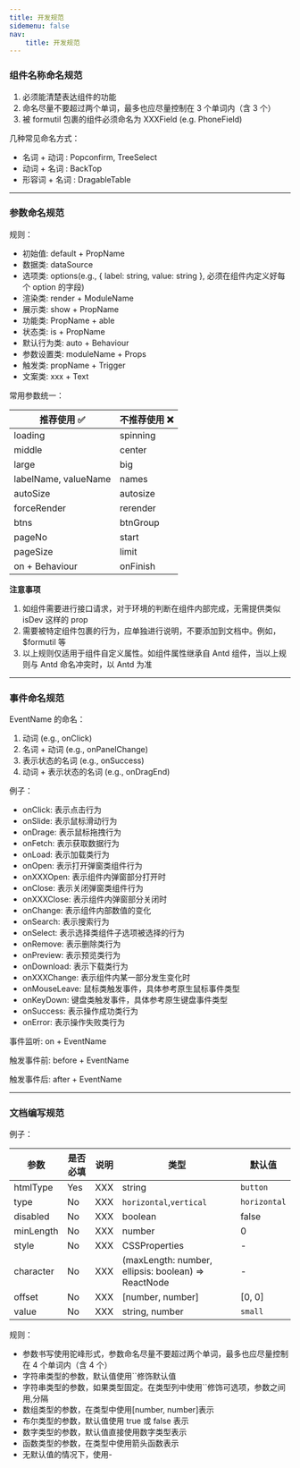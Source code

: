 ```yaml
---
title: 开发规范
sidemenu: false
nav:
    title: 开发规范
---
```


### 组件名称命名规范

1. 必须能清楚表达组件的功能
2. 命名尽量不要超过两个单词，最多也应尽量控制在 3 个单词内（含 3 个）
3. 被 formutil 包裹的组件必须命名为 XXXField (e.g. PhoneField)

几种常见命名方式：

-   名词 + 动词 : Popconfirm, TreeSelect
-   动词 + 名词 : BackTop
-   形容词 + 名词 : DragableTable

---

### 参数命名规范

规则：

-   初始值: default + PropName
-   数据类: dataSource
-   选项类: options(e.g., { label: string, value: string }, 必须在组件内定义好每个 option 的字段)
-   渲染类: render + ModuleName
-   展示类: show + PropName
-   功能类: PropName + able
-   状态类: is + PropName
-   默认行为类: auto + Behaviour
-   参数设置类: moduleName + Props
-   触发类: propName + Trigger
-   文案类: xxx + Text

常用参数统一：

| 推荐使用 ✅          | 不推荐使用 ❌ |
| -------------------- | ------------- |
| loading              | spinning      |
| middle               | center        |
| large                | big           |
| labelName, valueName | names         |
| autoSize             | autosize      |
| forceRender          | rerender      |
| btns                 | btnGroup      |
| pageNo               | start         |
| pageSize             | limit         |
| on + Behaviour       | onFinish      |

**注意事项**

1. 如组件需要进行接口请求，对于环境的判断在组件内部完成，无需提供类似 isDev 这样的 prop
2. 需要被特定组件包裹的行为，应单独进行说明，不要添加到文档中。例如，\$formutil 等
3. 以上规则仅适用于组件自定义属性。如组件属性继承自 Antd 组件，当以上规则与 Antd 命名冲突时，以 Antd 为准

---

### 事件命名规范

EventName 的命名：

1. 动词 (e.g., onClick)
2. 名词 + 动词 (e.g., onPanelChange)
3. 表示状态的名词 (e.g., onSuccess)
4. 动词 + 表示状态的名词 (e.g., onDragEnd)

例子：

-   onClick: 表示点击行为
-   onSlide: 表示鼠标滑动行为
-   onDrage: 表示鼠标拖拽行为
-   onFetch: 表示获取数据行为
-   onLoad: 表示加载类行为
-   onOpen: 表示打开弹窗类组件行为
-   onXXXOpen: 表示组件内弹窗部分打开时
-   onClose: 表示关闭弹窗类组件行为
-   onXXXClose: 表示组件内弹窗部分关闭时
-   onChange: 表示组件内部数值的变化
-   onSearch: 表示搜索行为
-   onSelect: 表示选择类组件子选项被选择的行为
-   onRemove: 表示删除类行为
-   onPreview: 表示预览类行为
-   onDownload: 表示下载类行为
-   onXXXChange: 表示组件内某一部分发生变化时
-   onMouseLeave: 鼠标类触发事件，具体参考原生鼠标事件类型
-   onKeyDown: 键盘类触发事件，具体参考原生键盘事件类型
-   onSuccess: 表示操作成功类行为
-   onError: 表示操作失败类行为

事件监听: on + EventName

触发事件前: before + EventName

触发事件后: after + EventName

---

### 文档编写规范

例子：

| 参数      | 是否必填 | 说明 | 类型                                                | 默认值       |
| --------- | -------- | ---- | --------------------------------------------------- | ------------ |
| htmlType  | Yes      | XXX  | string                                              | `button`     |
| type      | No       | XXX  | `horizontal`,`vertical`                             | `horizontal` |
| disabled  | No       | XXX  | boolean                                             | false        |
| minLength | No       | XXX  | number                                              | 0            |
| style     | No       | XXX  | CSSProperties                                       | -            |
| character | No       | XXX  | (maxLength: number, ellipsis: boolean) => ReactNode | -            |
| offset    | No       | XXX  | [number, number]                                    | [0, 0]       |
| value     | No       | XXX  | string, number                                      | `small`      |

规则：

-   参数书写使用驼峰形式，参数命名尽量不要超过两个单词，最多也应尽量控制在 4 个单词内（含 4 个）
-   字符串类型的参数，默认值使用``修饰默认值
-   字符串类型的参数，如果类型固定。在类型列中使用``修饰可选项，参数之间用,分隔
-   数组类型的参数，在类型中使用[number, number]表示
-   布尔类型的参数，默认值使用 true 或 false 表示
-   数字类型的参数，默认值直接使用数字类型表示
-   函数类型的参数，在类型中使用箭头函数表示
-   无默认值的情况下，使用-
